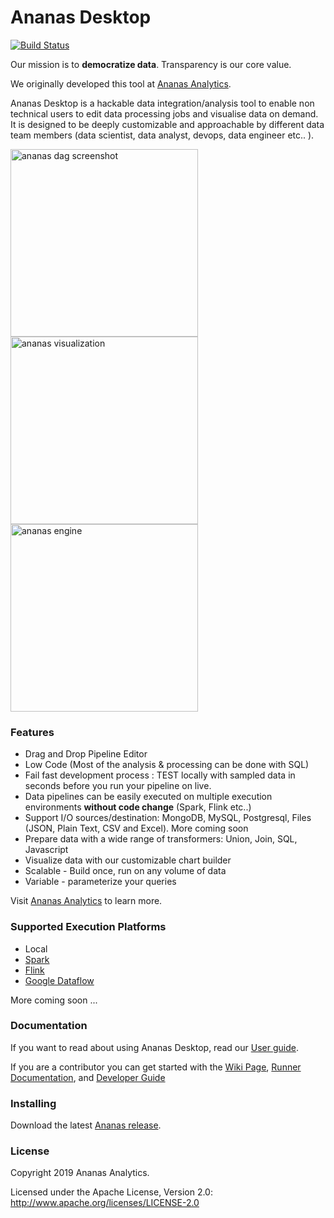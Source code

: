 # Ananas Desktop

[![Build Status](https://travis-ci.org/ananas-analytics/ananas-desktop.svg?branch=master)](https://travis-ci.org/ananas-analytics/ananas-desktop)

Our mission is to **democratize data**. Transparency is our core value. 

We originally developed this tool at [Ananas Analytics](http://ananasanalytics.com/).

Ananas Desktop is a hackable data integration/analysis tool to enable non technical users to edit data processing 
jobs and visualise data on demand. It is designed to be deeply customizable and approachable by different data team members (data scientist, data analyst, devops, data engineer etc.. ).

<div>
<img src="https://raw.githubusercontent.com/ananas-analytics/ananas-desktop/master/assets/ananas_dag_screen_shot.png" alt="ananas dag screenshot" width="300"/>

<img src="https://raw.githubusercontent.com/ananas-analytics/ananas-desktop/master/assets/ananas_visualization.png" alt="ananas visualization" width="300"/>
</div>

<img src="https://raw.githubusercontent.com/ananas-analytics/ananas-desktop/master/assets/ananas_engine.png" alt="ananas engine" width="300"/>
</div>

###  Features
* Drag and Drop Pipeline Editor
* Low Code (Most of the analysis & processing can be done with SQL) 
* Fail fast development process : TEST locally with sampled data in seconds before you run your pipeline on live.
* Data pipelines can be easily executed on multiple execution environments **without code change** (Spark, Flink etc..)
* Support I/O sources/destination: MongoDB, MySQL, Postgresql, Files (JSON, Plain Text, CSV and Excel). More coming soon
* Prepare data with a wide range of transformers: Union, Join, SQL, Javascript 
* Visualize data with our customizable chart builder
* Scalable - Build once, run on any volume of data
* Variable - parameterize your queries

Visit [Ananas Analytics](https://ananasanalytics.com/) to learn more.

### Supported Execution Platforms

- Local
- [Spark](https://spark.apache.org/)
- [Flink](https://flink.apache.org/)
- [Google Dataflow](https://cloud.google.com/dataflow/)

More coming soon ...

### Documentation

If you want to read about using Ananas Desktop, read our [User guide](https://ananasanalytics.com/docs/user-guide/overview).

If you are a contributor you can get started with the [Wiki Page](https://github.com/ananas-analytics/ananas-desktop/wiki), [Runner Documentation](https://github.com/ananas-analytics/ananas-desktop/blob/master/runner/README.md), 
and [Developer Guide](https://ananasanalytics.com/docs/developer-guide/overview)

### Installing
    
Download the latest [Ananas release](https://ananasanalytics.com/docs/downloads/overview).

### License

Copyright 2019 Ananas Analytics.

Licensed under the Apache License, Version 2.0: http://www.apache.org/licenses/LICENSE-2.0
